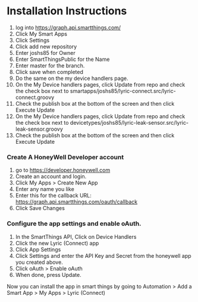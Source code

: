 # Installation Instructions
1. log into https://graph.api.smartthings.com/
2. Click My Smart Apps
3. Click Settings
4. Click add new repository
5. Enter joshs85 for Owner
6. Enter SmartThingsPublic for the Name
7. Enter master for the branch.
8. Click save when completed
9. Do the same on the my device handlers page.
10. On the My Device handlers pages, click Update from repo and check the check box next to smartapps/joshs85/lyric-connect.src/lyric-connect.groovy
11. Check the publish box at the bottom of the screen and then click Execute Update
12. On the My Device handlers pages, click Update from repo and check the check box next to devicetypes/joshs85/lyric-leak-sensor.src/lyric-leak-sensor.groovy
13. Check the publish box at the bottom of the screen and then click Execute Update

### Create A HoneyWell Developer account
1. go to https://developer.honeywell.com
2. Create an account and login.
3. Click My Apps > Create New App
4. Enter any name you like
5. Enter this for the callback URL: https://graph.api.smartthings.com/oauth/callback
6. Click Save Changes

### Configure the app settings and enable oAuth.
1. In the SmartThings API, Click on Device Handlers
2. Click the new Lyric (Connect) app
3. Click App Settings
4. Click Settings and enter the API Key and Secret from the honeywell app you created above.
5. Click oAuth > Enable oAuth
6. When done, press Update.

Now you can install the app in smart things by going to Automation > Add a Smart App > My Apps > Lyric (Connect)

